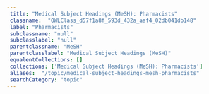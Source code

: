 ```yaml
--- 
 title: "Medical Subject Headings (MeSH): Pharmacists" 
 classname:  "OWLClass_d57f1a8f_593d_432a_aaf4_02db041db148" 
 label: "Pharmacists" 
 subclassname: "null" 
 subclasslabel: "null" 
 parentclassname: "MeSH" 
 parentclasslabel: "Medical Subject Headings (MeSH)" 
 equalentCollections: [] 
 collections: ['Medical Subject Headings (MeSH): Pharmacists']
 aliases:  "/topic/medical-subject-headings-mesh-pharmacists"  
 searchCategory: "topic" 
---
```

